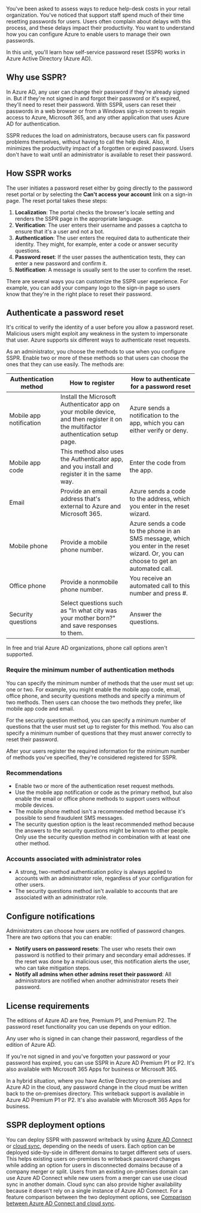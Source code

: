 You've been asked to assess ways to reduce help-desk costs in your retail organization. You've noticed that support staff spend much of their time resetting passwords for users. Users often complain about delays with this process, and these delays impact their productivity. You want to understand how you can configure Azure to enable users to manage their own passwords.

In this unit, you'll learn how self-service password reset (SSPR) works in Azure Active Directory (Azure AD).

## Why use SSPR?

In Azure AD, any user can change their password if they're already signed in. But if they're not signed in and forgot their password or it's expired, they'll need to reset their password. With SSPR, users can reset their passwords in a web browser or from a Windows sign-in screen to regain access to Azure, Microsoft 365, and any other application that uses Azure AD for authentication.

SSPR reduces the load on administrators, because users can fix password problems themselves, without having to call the help desk. Also, it minimizes the productivity impact of a forgotten or expired password. Users don't have to wait until an administrator is available to reset their password.

## How SSPR works

The user initiates a password reset either by going directly to the password reset portal or by selecting the **Can't access your account** link on a sign-in page. The reset portal takes these steps:

1. **Localization**: The portal checks the browser's locale setting and renders the SSPR page in the appropriate language.
1. **Verification**: The user enters their username and passes a captcha to ensure that it's a user and not a bot.
1. **Authentication**: The user enters the required data to authenticate their identity. They might, for example, enter a code or answer security questions. 
1. **Password reset**: If the user passes the authentication tests, they can enter a new password and confirm it.
1. **Notification**: A message is usually sent to the user to confirm the reset.

There are several ways you can customize the SSPR user experience. For example, you can add your company logo to the sign-in page so users know that they're in the right place to reset their password.

## Authenticate a password reset

It's critical to verify the identity of a user before you allow a password reset. Malicious users might exploit any weakness in the system to impersonate that user. Azure supports six different ways to authenticate reset requests.

As an administrator, you choose the methods to use when you configure SSPR. Enable two or more of these methods so that users can choose the ones that they can use easily. The methods are:

| Authentication method | How to register | How to authenticate for a password reset |
| --- | --- | --- |
| Mobile app notification | Install the Microsoft Authenticator app on your mobile device, and then register it on the multifactor authentication setup page. | Azure sends a notification to the app, which you can either verify or deny. |
| Mobile app code | This method also uses the Authenticator app, and you install and register it in the same way. | Enter the code from the app. |
| Email | Provide an email address that's external to Azure and Microsoft 365. | Azure sends a code to the address, which you enter in the reset wizard. |
| Mobile phone | Provide a mobile phone number. | Azure sends a code to the phone in an SMS message, which you enter in the reset wizard. Or, you can choose to get an automated call. |
| Office phone | Provide a nonmobile phone number. | You receive an automated call to this number and press #. |
| Security questions | Select questions such as "In what city was your mother born?" and save responses to them. | Answer the questions. |

In free and trial Azure AD organizations, phone call options aren't supported.

### Require the minimum number of authentication methods

You can specify the minimum number of methods that the user must set up: one or two. For example, you might enable the mobile app code, email, office phone, and security questions methods and specify a minimum of two methods. Then users can choose the two methods they prefer, like mobile app code and email.

For the security question method, you can specify a minimum number of questions that the user must set up to register for this method. You also can specify a minimum number of questions that they must answer correctly to reset their password.

After your users register the required information for the minimum number of methods you've specified, they're considered registered for SSPR.

### Recommendations

- Enable two or more of the authentication reset request methods.
- Use the mobile app notification or code as the primary method, but also enable the email or office phone methods to support users without mobile devices.
- The mobile phone method isn't a recommended method because it's possible to send fraudulent SMS messages.
- The security question option is the least recommended method because the answers to the security questions might be known to other people. Only use the security question method in combination with at least one other method.

### Accounts associated with administrator roles

- A strong, two-method authentication policy is always applied to accounts with an administrator role, regardless of your configuration for other users.
- The security questions method isn't available to accounts that are associated with an administrator role.

## Configure notifications

Administrators can choose how users are notified of password changes. There are two options that you can enable:

- **Notify users on password resets**: The user who resets their own password is notified to their primary and secondary email addresses. If the reset was done by a malicious user, this notification alerts the user, who can take mitigation steps.
- **Notify all admins when other admins reset their password**: All administrators are notified when another administrator resets their password. 

## License requirements

The editions of Azure AD are free, Premium P1, and Premium P2. The password reset functionality you can use depends on your edition.

Any user who is signed in can change their password, regardless of the edition of Azure AD.

If you're not signed in and you've forgotten your password or your password has expired, you can use SSPR in Azure AD Premium P1 or P2. It's also available with Microsoft 365 Apps for business or Microsoft 365. 

In a hybrid situation, where you have Active Directory on-premises and Azure AD in the cloud, any password change in the cloud must be written back to the on-premises directory. This writeback support is available in Azure AD Premium P1 or P2. It's also available with Microsoft 365 Apps for business.

## SSPR deployment options

You can deploy SSPR with password writeback by using [Azure AD Connect](/azure/active-directory/authentication/tutorial-enable-sspr-writeback) or [cloud sync](/azure/active-directory/authentication/tutorial-enable-cloud-sync-sspr-writeback), depending on the needs of users. Each option can be deployed side-by-side in different domains to target different sets of users. This helps existing users on-premises to writeback password changes while adding an option for users in disconnected domains because of a company merger or split. Users from an existing on-premises domain can use Azure AD Connect while new users from a merger can use use cloud sync in another domain. Cloud sync can also provide higher availability because it doesn't rely on a single instance of Azure AD Connect. For a feature comparison between the two deployment options, see [Comparison between Azure AD Connect and cloud sync](/azure/active-directory/cloud-sync/what-is-cloud-sync#how-is-azure-ad-connect-cloud-sync-different-from-azure-ad-connect-sync).
